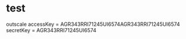 # test

outscale 
accessKey = AGR343RRI71245UI6574AGR343RRI71245UI6574
secretKey = AGR343RRI71245UI6574
